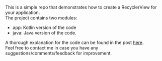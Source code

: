 This is a simple repo that demonstrates how to create a RecyclerView for your application.  
The project contains two modules:
* app: Kotlin version of the code
* java: Java version of the code.

A thorough explanation for the code can be found in the post [here](http://mobiledevhub.com/2018/07/19/android-recyclerview-overview/).  
Feel free to contact me in case you have any suggestions/comments/feedback for improvement.
